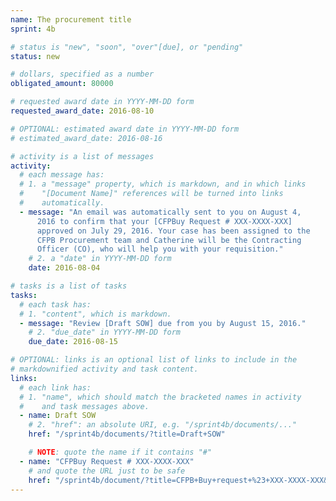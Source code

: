 ```yaml
---
name: The procurement title
sprint: 4b

# status is "new", "soon", "over"[due], or "pending"
status: new

# dollars, specified as a number
obligated_amount: 80000

# requested award date in YYYY-MM-DD form
requested_award_date: 2016-08-10

# OPTIONAL: estimated award date in YYYY-MM-DD form
# estimated_award_date: 2016-08-16

# activity is a list of messages
activity:
  # each message has:
  # 1. a "message" property, which is markdown, and in which links
  #    "[Document Name]" references will be turned into links
  #    automatically.
  - message: "An email was automatically sent to you on August 4,
      2016 to confirm that your [CFPBuy Request # XXX-XXXX-XXX]
      approved on July 29, 2016. Your case has been assigned to the
      CFPB Procurement team and Catherine will be the Contracting
      Officer (CO), who will help you with your requisition."
    # 2. a "date" in YYYY-MM-DD form
    date: 2016-08-04

# tasks is a list of tasks
tasks:
  # each task has:
  # 1. "content", which is markdown.
  - message: "Review [Draft SOW] due from you by August 15, 2016."
    # 2. "due_date" in YYYY-MM-DD form
    due_date: 2016-08-15

# OPTIONAL: links is an optional list of links to include in the
# markdownified activity and task content.
links:
  # each link has:
  # 1. "name", which should match the bracketed names in activity
  #    and task messages above.
  - name: Draft SOW
    # 2. "href": an absolute URI, e.g. "/sprint4b/documents/..."
    href: "/sprint4b/documents/?title=Draft+SOW"

    # NOTE: quote the name if it contains "#"
  - name: "CFPBuy Request # XXX-XXXX-XXX"
    # and quote the URL just to be safe
    href: "/sprint4b/document/?title=CFPB+Buy+request+%23+XXX-XXXX-XXX&locked=true"
---
```

